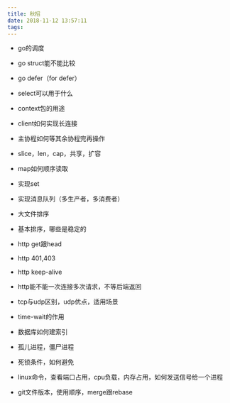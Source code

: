 ```yaml
---
title: 秋招
date: 2018-11-12 13:57:11
tags:
---
```


* go的调度
* go struct能不能比较
* go defer（for defer）
* select可以用于什么
* context包的用途
* client如何实现长连接
* 主协程如何等其余协程完再操作
* slice，len，cap，共享，扩容
* map如何顺序读取

* 实现set
* 实现消息队列（多生产者，多消费者）
* 大文件排序
* 基本排序，哪些是稳定的

* http get跟head
* http 401,403
* http keep-alive
* http能不能一次连接多次请求，不等后端返回
* tcp与udp区别，udp优点，适用场景
* time-wait的作用

* 数据库如何建索引

* 孤儿进程，僵尸进程
* 死锁条件，如何避免
* linux命令，查看端口占用，cpu负载，内存占用，如何发送信号给一个进程

* git文件版本，使用顺序，merge跟rebase